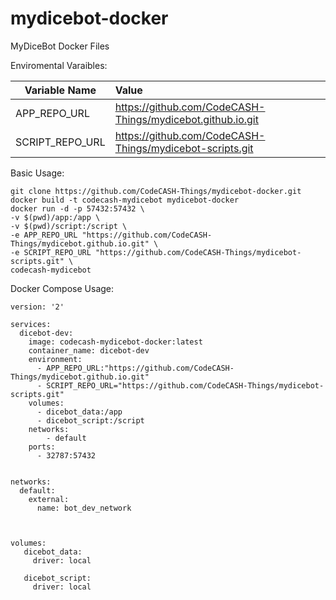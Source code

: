 # mydicebot-docker
MyDiceBot Docker Files



Enviromental Varaibles:

| Variable Name | Value
| ------------- |:-------------
|  APP_REPO_URL    | https://github.com/CodeCASH-Things/mydicebot.github.io.git
|  SCRIPT_REPO_URL      | https://github.com/CodeCASH-Things/mydicebot-scripts.git 


Basic Usage:


```
git clone https://github.com/CodeCASH-Things/mydicebot-docker.git
docker build -t codecash-mydicebot mydicebot-docker
docker run -d -p 57432:57432 \ 
-v $(pwd)/app:/app \
-v $(pwd)/script:/script \
-e APP_REPO_URL "https://github.com/CodeCASH-Things/mydicebot.github.io.git" \
-e SCRIPT_REPO_URL "https://github.com/CodeCASH-Things/mydicebot-scripts.git" \
codecash-mydicebot

```


Docker Compose Usage:

```
version: '2'

services:
  dicebot-dev:
    image: codecash-mydicebot-docker:latest
    container_name: dicebot-dev
    environment:
      - APP_REPO_URL:"https://github.com/CodeCASH-Things/mydicebot.github.io.git"
      - SCRIPT_REPO_URL="https://github.com/CodeCASH-Things/mydicebot-scripts.git"
    volumes:
      - dicebot_data:/app
      - dicebot_script:/script
    networks:
        - default
    ports:
      - 32787:57432
      

networks:
  default:
    external:
      name: bot_dev_network
      
      
      
volumes:
   dicebot_data:
     driver: local
     
   dicebot_script:
     driver: local
```

